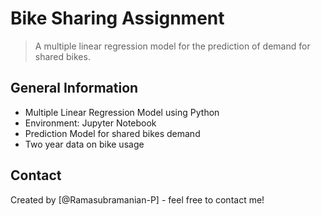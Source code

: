 # Bike Sharing Assignment
> A multiple linear regression model for the prediction of demand for shared bikes.



<!-- You can include any other section that is pertinent to your problem -->

## General Information
- Multiple Linear Regression Model using Python
- Environment:  Jupyter Notebook
- Prediction Model for shared bikes demand
- Two year data on bike usage

<!-- You don't have to answer all the questions - just the ones relevant to your project. -->

## Contact
Created by [@Ramasubramanian-P] - feel free to contact me!


<!-- Optional -->
<!-- ## License -->
<!-- This project is open source and available under the [... License](). -->

<!-- You don't have to include all sections - just the one's relevant to your project -->